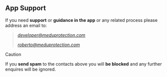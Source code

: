 ## App Support

If you need **support** or **guidance in the app** or any related process please address an email to:
> *developer@meduprotection.com*
>
> *roberto@meduprotection.com*
>

> [!CAUTION]
> If you **send spam** to the contacts above you will **be blocked** and any further enquires will be ignored.
> 

